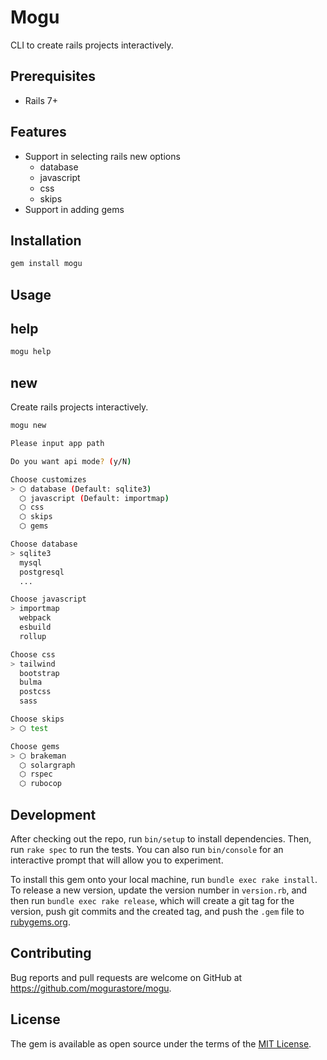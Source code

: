 # Mogu

CLI to create rails projects interactively.

## Prerequisites

- Rails 7+

## Features

- Support in selecting rails new options
  - database
  - javascript
  - css
  - skips
- Support in adding gems

## Installation

```bash
gem install mogu
```

## Usage

## help

```bash
mogu help
```

## new

Create rails projects interactively.

```bash
mogu new
```

```bash
Please input app path

Do you want api mode? (y/N)

Choose customizes
> ⬡ database (Default: sqlite3)
  ⬡ javascript (Default: importmap)
  ⬡ css
  ⬡ skips
  ⬡ gems

Choose database
> sqlite3
  mysql
  postgresql
  ...

Choose javascript
> importmap
  webpack
  esbuild
  rollup

Choose css
> tailwind
  bootstrap
  bulma
  postcss
  sass

Choose skips
> ⬡ test

Choose gems
> ⬡ brakeman
  ⬡ solargraph
  ⬡ rspec
  ⬡ rubocop
```

## Development

After checking out the repo, run `bin/setup` to install dependencies. Then, run `rake spec` to run the tests. You can also run `bin/console` for an interactive prompt that will allow you to experiment.

To install this gem onto your local machine, run `bundle exec rake install`. To release a new version, update the version number in `version.rb`, and then run `bundle exec rake release`, which will create a git tag for the version, push git commits and the created tag, and push the `.gem` file to [rubygems.org](https://rubygems.org).

## Contributing

Bug reports and pull requests are welcome on GitHub at https://github.com/mogurastore/mogu.

## License

The gem is available as open source under the terms of the [MIT License](https://opensource.org/licenses/MIT).

